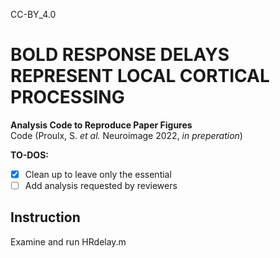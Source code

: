 CC-BY_4.0
# BOLD RESPONSE DELAYS REPRESENT LOCAL CORTICAL PROCESSING
__Analysis Code to Reproduce Paper Figures__  
Code (Proulx, S. _et al._ Neuroimage 2022, _in preperation_)

__TO-DOS:__
- [x] Clean up to leave only the essential
- [ ] Add analysis requested by reviewers

## Instruction
Examine and run HRdelay.m
